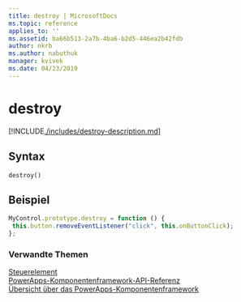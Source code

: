 ```yaml
---
title: destroy | MicrosoftDocs
ms.topic: reference
applies_to: ''
ms.assetid: ba66b513-2a7b-4ba6-b2d5-446ea2b42fdb
author: nkrb
ms.author: nabuthuk
manager: kvivek
ms.date: 04/23/2019
---
```

# <a name="destroy"></a>destroy

[!INCLUDE[./includes/destroy-description.md](./includes/destroy-description.md)]

## <a name="syntax"></a>Syntax

`destroy()`

## <a name="example"></a>Beispiel

```javascript
MyControl.prototype.destroy = function () {
 this.button.removeEventListener("click", this.onButtonClick);
};
```

### <a name="related-topics"></a>Verwandte Themen

[Steuerelement](../control.md)<br/>
[PowerApps-Komponentenframework-API-Referenz](../../reference/index.md)<br/>
[Übersicht über das PowerApps-Komponentenframework](../../overview.md)